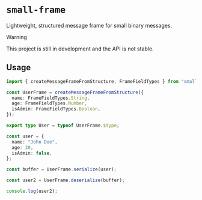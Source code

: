 # `small-frame`

Lightweight, structured message frame for small binary messages.

> [!WARNING]
> This project is still in development and the API is not stable.

## Usage

```ts
import { createMessageFrameFromStructure, FrameFieldTypes } from "small-frame";

const UserFrame = createMessageFrameFromStructure({
  name: FrameFieldTypes.String,
  age: FrameFieldTypes.Number,
  isAdmin: FrameFieldTypes.Boolean,
});

export type User = typeof UserFrame.$type;

const user = {
  name: "John Doe",
  age: 20,
  isAdmin: false,
};

const buffer = UserFrame.serialize(user);

const user2 = UserFrame.deserialize(buffer);

console.log(user2);
```

